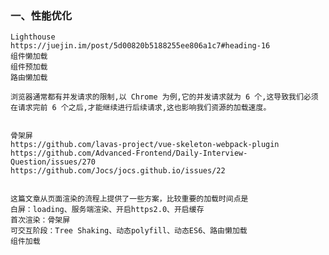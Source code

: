 ### 一、性能优化
    Lighthouse
    https://juejin.im/post/5d00820b5188255ee806a1c7#heading-16
    组件懒加载
    组件预加载
    路由懒加载

    浏览器通常都有并发请求的限制,以 Chrome 为例,它的并发请求就为 6 个,这导致我们必须在请求完前 6 个之后,才能继续进行后续请求,这也影响我们资源的加载速度。


    骨架屏
    https://github.com/lavas-project/vue-skeleton-webpack-plugin
    https://github.com/Advanced-Frontend/Daily-Interview-Question/issues/270
    https://github.com/Jocs/jocs.github.io/issues/22


    这篇文章从页面渲染的流程上提供了一些方案，比较重要的加载时间点是
    白屏：loading、服务端渲染、开启https2.0、开启缓存
    首次渲染：骨架屏
    可交互阶段：Tree Shaking、动态polyfill、动态ES6、路由懒加载
    组件加载